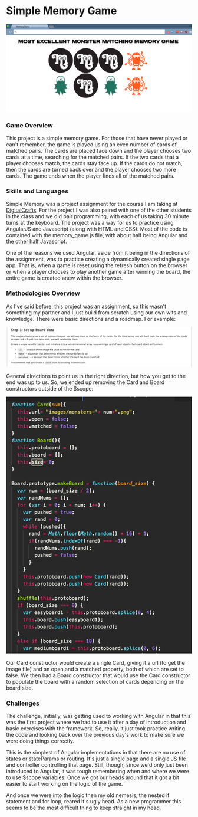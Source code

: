 # Simple Memory Game

![screenshot1](images/ScreenShot1.png "screenshot1")

### Game Overview

This project is a simple memory game. For those that have never played or can't remember, the game is played using an even number of cards of matched pairs. The cards are placed face down and the player chooses two cards at a time, searching for the matched pairs. If the two cards that a player chooses match, the cards stay face up. If the cards do not match, then the cards are turned back over and the player chooses two more cards. The game ends when the player finds all of the matched pairs.

### Skills and Languages

Simple Memory was a project assignment for the course I am taking at [DigitalCrafts](www.digitalcrafts.com). For the project I was also paired with one of the other students in the class and we did pair programming, with each of us taking 30 minute turns at the keyboard. The project was a way for us to practice using AngularJS and Javascript (along with HTML and CSS). Most of the code is contained with the memory_game.js file, with about half being Angular and the other half Javascript.

One of the reasons we used Angular, aside from it being in the directions of the assignment, was to practice creating a dynamically created single page app. That is, when a game is reset using the refresh button on the browser or when a player chooses to play another game after winning the board, the entire game is created anew within the browser.

### Methodologies Overview

As I've said before, this project was an assignment, so this wasn't something my partner and I just build from scratch using our own wits and knowledge. There were basic directions and a roadmap. For example:

![screenshot2](images/ScreenShot2.png "screenshot2")

General directions to point us in the right direction, but how you get to the end was up to us. So, we ended up removing the Card and Board constructors outside of the $scope:

![screenshot3](images/ScreenShot3.png "screenshot3")

Our Card constructor would create a single Card, giving it a url (to get the image file) and an open and a matched property, both of which are set to false. We then had a Board constructor that would use the Card constructor to populate the board with a random selection of cards depending on the board size.

### Challenges

The challenge, initially, was getting used to working with Angular in that this was the first project where we had to use it after a day of introduction and basic exercises with the framework. So, really, it just took practice writing the code and looking back over the previous day's work to make sure we were doing things correctly.

This is the simplest of Angular implementations in that there are no use of states or stateParams or routing. It's just a single page and a single JS file and controller controlling that page. Still, though, since we'd only just been introduced to Angular, it was tough remembering when and where we were to use $scope variables. Once we got our heads around that it got a bit easier to start working on the logic of the game.

And once we were into the logic then my old nemesis, the nested if statement and for loop, reared it's ugly head. As a new programmer this seems to be the most difficult thing to keep straight in my head.
